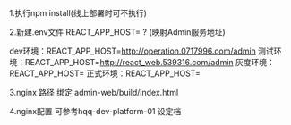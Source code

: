 
1.执行npm install(线上部署时可不执行)

2.新建.env文件
REACT_APP_HOST=  ? (映射Admin服务地址)

dev环境：REACT_APP_HOST=http://operation.0717996.com/admin
测试环境：REACT_APP_HOST=http://react_web.539316.com/admin
灰度环境：REACT_APP_HOST=
正式环境：REACT_APP_HOST=

3.nginx 路径 绑定 admin-web/build/index.html

4.nginx配置 可参考hqq-dev-platform-01 设定档


